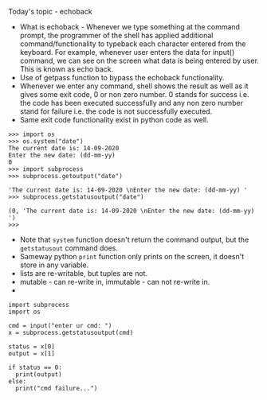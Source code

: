 Today's topic - echoback
- What is echoback - Whenever we type something at the command prompt, the programmer of the shell has applied additional command/functionality to typeback each character entered from the 
keyboard. For example, whenever user enters the data for input() command, we can see on the screen what data is being entered by user. This is known as echo back.
- Use of getpass function to bypass the echoback functionality.
- Whenever we enter any command, shell shows the result as well as it gives some exit code, 0 or non zero number. 0 stands for success i.e. the code has been executed successfully and any non zero number stand for failure i.e. the code is not successfully executed.
- Same exit code functionality exist in python code as well.

```
>>> import os
>>> os.system("date")
The current date is: 14-09-2020
Enter the new date: (dd-mm-yy)
0
>>> import subprocess
>>> subprocess.getoutput("date")

'The current date is: 14-09-2020 \nEnter the new date: (dd-mm-yy) '
>>> subprocess.getstatusoutput("date")

(0, 'The current date is: 14-09-2020 \nEnter the new date: (dd-mm-yy) ')
>>>
```

- Note that `system` function doesn't return the command output, but the `getstatusout` command does.
- Sameway python `print` function only prints on the screen, it doesn't store in any variable.
- lists are re-writable, but tuples are not.
- mutable - can re-write in, immutable - can not re-write in.
- 

```
import subprocess
import os

cmd = input("enter ur cmd: ")
x = subprocess.getstatusoutput(cmd)

status = x[0]
output = x[1]

if status == 0:
  print(output)
else:
  print("cmd failure...")
```


